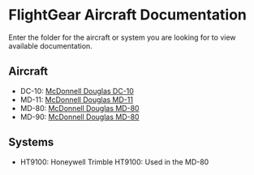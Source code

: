 # FlightGear Aircraft Documentation

Enter the folder for the aircraft or system you are looking for to view available documentation.

## Aircraft
* DC-10: [McDonnell Douglas DC-10](https://github.com/Octal450/DC-10)
* MD-11: [McDonnell Douglas MD-11](https://github.com/Octal450/MD-11)
* MD-80: [McDonnell Douglas MD-80](https://github.com/Octal450/MD-80)
* MD-90: [McDonnell Douglas MD-80](https://github.com/Octal450/MD-90)

## Systems
* HT9100: Honeywell Trimble HT9100: Used in the MD-80
